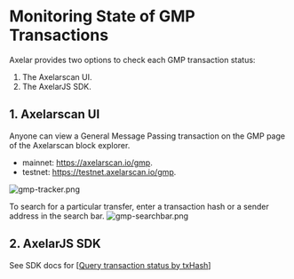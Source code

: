 # Monitoring State of GMP Transactions
Axelar provides two options to check each GMP transaction status: 
1. The Axelarscan UI. 
2. The AxelarJS SDK.

## 1. Axelarscan UI
Anyone can view a General Message Passing transaction on the GMP page of the Axelarscan block explorer.
- mainnet: https://axelarscan.io/gmp.
- testnet: https://testnet.axelarscan.io/gmp.

![gmp-tracker.png](/images/gmp-tracker-2.png)

To search for a particular transfer, enter a transaction hash or a sender address in the search bar. 
![gmp-searchbar.png](/images/gmp-searchbar.png)

## 2. AxelarJS SDK

See SDK docs for [[Query transaction status by txHash](/dev/axelarjs-sdk/tx-status-query-recovery#query-transaction-status-by-txhash)]
